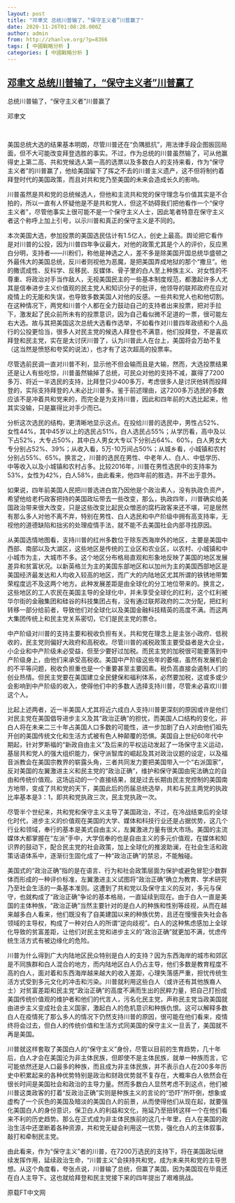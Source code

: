 ```yaml
---
layout: post
title: "邓聿文 总统川普输了，“保守主义者”川普赢了"
date: 2020-11-26T01:08:28.000Z
author: admin
from: http://zhanlve.org/?p=8366
tags: [ 中國戰略分析 ]
categories: [ 中國戰略分析 ]
---
```

<!--1606352908000-->
[邓聿文 总统川普输了，“保守主义者”川普赢了](http://zhanlve.org/?p=8366)
------

<div>
<p>总统川普输了，“保守主义者”川普赢了</p><p>邓聿文</p><p>&nbsp;</p><p>美国总统大选的结果基本明朗，尽管川普还在“负隅抵抗”，用法律手段企图扳回局面，但不大可能改变拜登选胜的事实。不过，作为总统的川普虽然输了，可从他赢得史上第二高、共和党候选人第一高的选票以及多数白人的支持来看，作为“保守主义者”的川普赢了，他给美国留下了挥之不去的川普主义遗产，这不但将制约着拜登时代的美国政策，而且对共和党乃至美国的未来会造成长久的影响。</p><p>川普虽然是共和党的总统候选人，但他和主流共和党的保守理念与价值其实是不合拍的，所以一直有人怀疑他是不是共和党人，但这不妨碍我们把他看作一个“保守主义者”，尽管他事实上很可能不是一个保守主义人士，因此笔者特意在保守主义者这个称呼上加上引号，以示川普和真正的保守主义是不同的。</p><p>本次美国大选，参加投票的美国选民估计有1.5亿人，创史上最高。舆论把它看作是对川普的公投，因为川普四年争议最大，对他的政策尤其是个人的评价，反应黑白分明，支持者——川粉们，称他是神选之人，差不多是除美国开国总统华盛顿之外最伟大的美国总统，反川者则视他为恶魔，是把美国弄成地狱的那个“撒旦”。他的撒谎成性、反科学、反移民、反媒体、骨子里的白人至上种族主义、对女性的不尊重、将政治对手当作敌人，无视美国民主的一些基本制度规范，都激起许多人尤其是信奉进步主义价值观的民主党人和知识分子的批评，他领导的联邦政府在应对疫情上的无能和失误，也导致多数美国人对他的反感。一些共和党人也和他切割。在这种情况下，两党和川普个人都在全力鼓动自己的支持者出来投票，把对手拉下，激发起了民众前所未有的投票意识，因为自己看似微不足道的一票，很可能左右大选。故与其把美国这次总统大选看作选举，不如看作对川普四年政绩和个人品行的公投更恰当，很多人对民主党的候选人拜登也不满意，他们投拜登，不是喜欢拜登和民主党，实在是太讨厌川普了，认为川普此人在台上，美国将会万劫不复（这当然是愤怒和夸奖的说法），也才有了这次超高的投票率。</p><p>尽管选前民调一直对川普不利，显示他不但会输而且是大输，然而，大选投票结果还是让人有些吃惊，川普虽然输掉了总统，可民众对他的支持不减，赢得了7200多万、将近一半选民的支持，比拜登只少400多万，考虑很多人是讨厌他转而投拜登的，实际支持拜登的人未必比川普多。鉴于前述理由，这7200多万选民的多数应该不是冲着共和党来的，而完全是为支持川普，因此和四年前的大选比起来，他其实没输，只是赢得比对手少而已。</p><p>分析这次选民的结构，更清晰地显示这点。在投给川普的选民中，男性占52%、女性44%，其中45岁以上的选民占51%，白人选民占55%；从学历看，高中及以下占52%，大专占50%，其中白人男女大专以下分别占64%、60%，白人男女大专分别占52%、39%；从收入看，5万-10万间占50%；从城乡看，小城镇和农村分别占55%、65%。换言之，川普的选民在男性、中老年人、白人、中低学历、中等收入以及小城镇和农村占多。比较2016年，川普在男性选民中的支持率为53%，女性为42%，白人58%，由此看来，他四年前的胜选，并不出于意外。</p><p>如果说，四年前美国人民把川普选进白宫乃因他是个政治素人，没有执政负资产，希望他给老朽政客把持的美国政坛带去一些改变，那么，执政四年，川普确实给美国政治带来很大改变，只是这些改变比起民众憎恶的腐朽政客来还不堪，可是居然有那么多人对他不离不弃，特别在男性、白人选民和中产阶级中拥有高支持率，无视他的道德缺陷和拙劣的处理疫情手法，就不能不去美国社会内部寻找原因。</p><p>从美国选情地图看，支持川普的红州多数位于除东西海岸外的地区，主要是美国中西部、南部以及大湖区，这些地区是传统的工业区和农业区，以农村、小城镇和中小城市为主，大城市不多。这个地区分布格局直观和形象地反映了美国的地区发展差异和贫富状况。以新英格兰为主的美国东部地区和以加州为主的美国西部地区是美国经济最发达和人均收入较高的地区，而广大的内陆地区尤其所谓的铁锈地带繁荣程度远不及这两个地方。此种发展差距是由全球化的分工地位带来的。换言之，这些地区的工人农民在美国主导的全球化中，并未享受全球化的红利，这个红利被华尔街的金融集团和硅谷的科技集团占有，没有通过联邦政府的二次分配，把红利转移一部分给前者，导致他们对全球化以及美国金融科技精英的高度不满。而这两大集团传统上和民主党关系密切，它们是民主党的票仓。</p><p>中产阶级对川普的支持主要和税收负担有关。共和党在理念上是主张小政府、低税收的，民主党则偏好大政府和高税收。尽管川普的减税政策主要受益者是大企业，小企业和中产阶级未必受益，但至少要好过加税。而民主党的加税很可能要落到中产阶级身上，由他们来承受高税收。美国中产阶级这些年的萎缩，虽然有发展机会的不平等问题，税收负担重也是一个重要甚至主要因素。税负高直接会遏制人们的创业热情。但民主党要在美国建立全民健保和福利体系，必然要加税，这或多或少会影响到中产阶级的收入，使得他们中的多数人选择支持川普，尽管未必喜欢川普这个人。</p><p>比起上述两者，近一半美国人尤其将近六成白人支持川普更深刻的原因或许是他们对民主党在美国倡导进步主义及其“政治正确”的担忧，而美国人口结构的变化，非白人将在未来二三十年占美国人口多数的可能性，进一步加剧了白人对由他们祖先开创的美国传统文化和生活方式被有色人种颠覆的恐惧。美国自上世纪60年代中期起，针对罗斯福的“新政自由主义”及后来的平权运动发起了一场保守主义运动，基层共和党人的强大组织能力，保守派智库的崛起及其对政治议题的设定，以及福音派教会在美国宗教界的崭露头角，三者共同发力要把美国带入一个“右派国家”，反对美国的左翼激进主义和民主党的“政治正确”，维护和保守美国由宪法确立的自由和传统价值观。这场运动的一个直接结果，就是过去长期由民主党控制的美国南方地带，变成了共和党的天下，美国此后的历届总统选举，共和与民主两党的执政比率基本是3：1，即共和党执政三次，民主党执政一次。</p><p>尽管半个世纪来，共和党和保守主义主导了美国政治，不过，在冷战结束后的全球化时代，进步主义的价值观在美国的大学、媒体和科技行业还是占据优势，这几个行业和领域，奉行的基本是美式自由主义，左翼激进力量有很大市场。美国的主流媒体大都掌握在“左派”手中，大学信奉的也是自由主义的多元价值观，在媒体和知识界的鼓动下，配合民主党的社会政策，加上全球化的推波助澜，在社会生活和政策话语体系中，逐渐衍生固化成了一种“政治正确”的禁忌，不能触碰。</p><p>美国式的“政治正确”指的是在语言、行为和社会政策层面为保护或避免冒犯少数群体而形成的一种评价标准，左翼激进主义试图将“政治正确”确立为教育、学术研究乃至社会生活的一条基本准则。这遭到了共和党以及保守主义的反对，多元与保守，也就构成了“政治正确”争论的基本格局，一直延续到现在。由于白人一直是美国的主体种族，“政治正确”当然主要针对的是白人的种族和性别等歧视，从而在越来越多白人看来，他们既没有了自美建国以来的种族优势，且还在慢慢丧失社会各领域的主导权，构成了一种对白人的所谓“逆向歧视”。白人的这种焦虑感加上全球化导致的贫富差距，让他们对民主党和进步主义的“政治正确”就更加不满，忧虑传统生活方式有被边缘化的危险。</p><p>川普为什么得到广大内陆地区民众特别是白人的支持？因为东西海岸的城市和郊区是不同族群和白人混合的地方，而内陆地区白人仍占主导，他们多数是教育程度不高的白人，面对着和东西海岸越来越大的收入差距，心理失落感严重，担忧传统生活方式受到多元文化的冲击和污染。川普就利用这些白人（或许还有其他族裔人士）对贫富差距和民主党“政治正确”的高度不满而生出的民粹力量，把自己打扮成美国传统价值观的维护者和他们的代言人，污名化民主党，声称民主党当政美国就由进步主义变成社会主义国家，激起白人的危机意识和种族仇恨。这可以解释多数白人在疫情死了那么多人的情况下仍然支持川普的原因，很可能在他们看来，疫情终将会过去，但白人的传统价值和生活方式同美国的保守主义一旦丢了，美国就不再是美国。</p><p>川普就这样套取了美国白人的“保守主义”身份，尽管以目前的生育趋势，几十年后，白人才会在美国沦为非主体民族，但即使不是主体民族，就单一种族而言，它可能依然还是人口最多的种族，而且成为非主体民族，并不表示白人在200多年历史中积累起来的各种优势特别是政治和财政优势就不复存在，大概率白人依然会在很长时间是美国社会和政治的主导力量。然而多数白人显然考虑不到这点，他们被川普这类政客的打着“反政治正确”实则是种族主义的言论的“恐吓”所吓倒，想象或虚构了一个灰色的美国及暗淡的美国白人的前景，从而使得他们从现在起，就要强化美国白人的身份意识，保卫白人的利益和文化，拖延乃至扭转这样一个在他们看来不利的历史趋势。那么在正式成为非主体民族前的这几十年里，白人在美国的政治生活中还垄断着各种资源，共和党无疑会利用这一优势，强化白人的主体叙事，敲打和牵制民主党。</p><p>由此看来，作为“保守主义”者的川普，在7200万选民的支持下，将在美国政坛继续发挥作用，延续政治生命，“川普主义”会挟持共和党，成为未来共和党的主导思想。从这个角度看，夸张点说，川普输了总统，但赢了美国，因为美国现在毕竟还在白人主导下。这也就给拜登和民主党接下来的四年提出了艰难挑战。</p><p>原载FT中文网</p>
</div>
